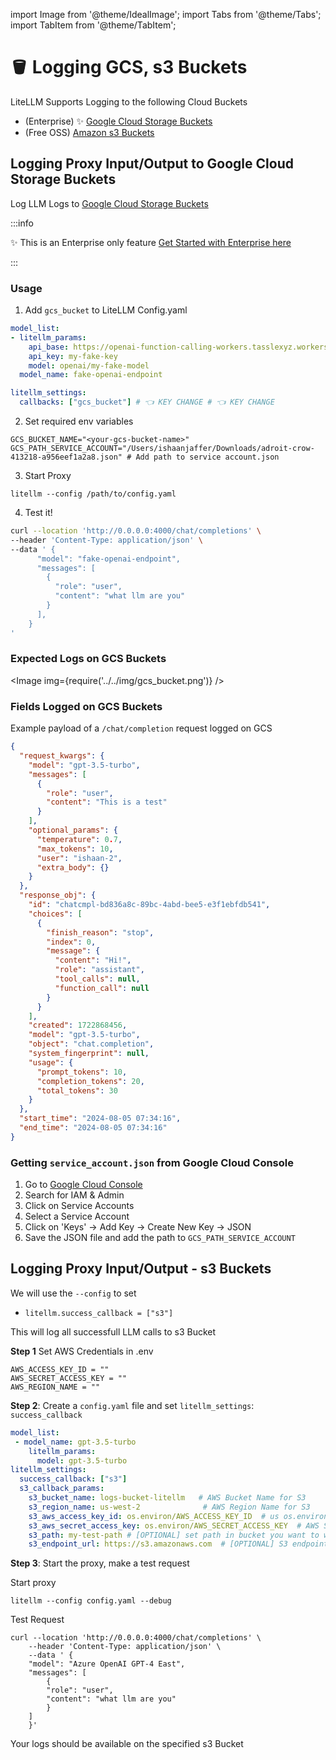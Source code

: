
import Image from '@theme/IdealImage';
import Tabs from '@theme/Tabs';
import TabItem from '@theme/TabItem';

# 🪣 Logging GCS, s3 Buckets

LiteLLM Supports Logging to the following Cloud Buckets
- (Enterprise) ✨ [Google Cloud Storage Buckets](#logging-proxy-inputoutput-to-google-cloud-storage-buckets)
- (Free OSS) [Amazon s3 Buckets](#logging-proxy-inputoutput---s3-buckets) 

## Logging Proxy Input/Output to Google Cloud Storage Buckets

Log LLM Logs to [Google Cloud Storage Buckets](https://cloud.google.com/storage?hl=en)

:::info

✨ This is an Enterprise only feature [Get Started with Enterprise here](https://calendly.com/d/4mp-gd3-k5k/litellm-1-1-onboarding-chat)

:::


### Usage

1. Add `gcs_bucket` to LiteLLM Config.yaml
```yaml
model_list:
- litellm_params:
    api_base: https://openai-function-calling-workers.tasslexyz.workers.dev/
    api_key: my-fake-key
    model: openai/my-fake-model
  model_name: fake-openai-endpoint

litellm_settings:
  callbacks: ["gcs_bucket"] # 👈 KEY CHANGE # 👈 KEY CHANGE
```

2. Set required env variables

```shell
GCS_BUCKET_NAME="<your-gcs-bucket-name>"
GCS_PATH_SERVICE_ACCOUNT="/Users/ishaanjaffer/Downloads/adroit-crow-413218-a956eef1a2a8.json" # Add path to service account.json
```

3. Start Proxy

```
litellm --config /path/to/config.yaml
```

4. Test it! 

```bash
curl --location 'http://0.0.0.0:4000/chat/completions' \
--header 'Content-Type: application/json' \
--data ' {
      "model": "fake-openai-endpoint",
      "messages": [
        {
          "role": "user",
          "content": "what llm are you"
        }
      ],
    }
'
```


### Expected Logs on GCS Buckets

<Image img={require('../../img/gcs_bucket.png')} />


### Fields Logged on GCS Buckets

Example payload of a `/chat/completion` request logged on GCS
```json
{
  "request_kwargs": {
    "model": "gpt-3.5-turbo",
    "messages": [
      {
        "role": "user",
        "content": "This is a test"
      }
    ],
    "optional_params": {
      "temperature": 0.7,
      "max_tokens": 10,
      "user": "ishaan-2",
      "extra_body": {}
    }
  },
  "response_obj": {
    "id": "chatcmpl-bd836a8c-89bc-4abd-bee5-e3f1ebfdb541",
    "choices": [
      {
        "finish_reason": "stop",
        "index": 0,
        "message": {
          "content": "Hi!",
          "role": "assistant",
          "tool_calls": null,
          "function_call": null
        }
      }
    ],
    "created": 1722868456,
    "model": "gpt-3.5-turbo",
    "object": "chat.completion",
    "system_fingerprint": null,
    "usage": {
      "prompt_tokens": 10,
      "completion_tokens": 20,
      "total_tokens": 30
    }
  },
  "start_time": "2024-08-05 07:34:16",
  "end_time": "2024-08-05 07:34:16"
}
```

### Getting `service_account.json` from Google Cloud Console

1. Go to [Google Cloud Console](https://console.cloud.google.com/)
2. Search for IAM & Admin
3. Click on Service Accounts
4. Select a Service Account
5. Click on 'Keys' -> Add Key -> Create New Key -> JSON
6. Save the JSON file and add the path to `GCS_PATH_SERVICE_ACCOUNT`


## Logging Proxy Input/Output - s3 Buckets

We will use the `--config` to set 

- `litellm.success_callback = ["s3"]` 

This will log all successfull LLM calls to s3 Bucket

**Step 1** Set AWS Credentials in .env

```shell
AWS_ACCESS_KEY_ID = ""
AWS_SECRET_ACCESS_KEY = ""
AWS_REGION_NAME = ""
```

**Step 2**: Create a `config.yaml` file and set `litellm_settings`: `success_callback`

```yaml
model_list:
 - model_name: gpt-3.5-turbo
    litellm_params:
      model: gpt-3.5-turbo
litellm_settings:
  success_callback: ["s3"]
  s3_callback_params:
    s3_bucket_name: logs-bucket-litellm   # AWS Bucket Name for S3
    s3_region_name: us-west-2              # AWS Region Name for S3
    s3_aws_access_key_id: os.environ/AWS_ACCESS_KEY_ID  # us os.environ/<variable name> to pass environment variables. This is AWS Access Key ID for S3
    s3_aws_secret_access_key: os.environ/AWS_SECRET_ACCESS_KEY  # AWS Secret Access Key for S3
    s3_path: my-test-path # [OPTIONAL] set path in bucket you want to write logs to
    s3_endpoint_url: https://s3.amazonaws.com  # [OPTIONAL] S3 endpoint URL, if you want to use Backblaze/cloudflare s3 buckets
```

**Step 3**: Start the proxy, make a test request

Start proxy

```shell
litellm --config config.yaml --debug
```

Test Request

```shell
curl --location 'http://0.0.0.0:4000/chat/completions' \
    --header 'Content-Type: application/json' \
    --data ' {
    "model": "Azure OpenAI GPT-4 East",
    "messages": [
        {
        "role": "user",
        "content": "what llm are you"
        }
    ]
    }'
```

Your logs should be available on the specified s3 Bucket
